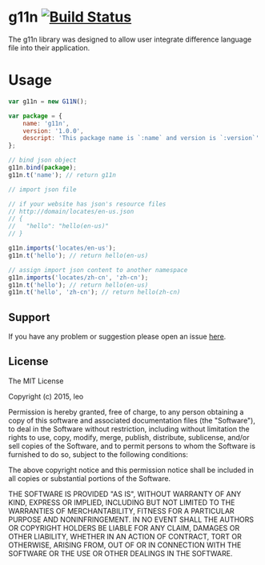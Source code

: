# g11n [![Build Status](https://travis-ci.org/cswleocsw/g11n.svg?branch=master)](https://travis-ci.org/cswleocsw/g11n)
The g11n library was designed to allow user integrate difference language file into their application.

# Usage
```javascript
var g11n = new G11N();

var package = {
    name: 'g11n',
    version: '1.0.0',
    descript: 'This package name is `:name` and version is `:version`'
};

// bind json object
g11n.bind(package);
g11n.t('name'); // return g11n

// import json file

// if your website has json's resource files
// http://domain/locates/en-us.json
// {
//   "hello": "hello(en-us)"
// }

g11n.imports('locates/en-us');
g11n.t('hello'); // return hello(en-us)

// assign import json content to another namespace
g11n.imports('locates/zh-cn', 'zh-cn');
g11n.t('hello'); // return hello(en-us)
g11n.t('hello', 'zh-cn'); // return hello(zh-cn)


```

## Support
If you have any problem or suggestion please open an issue [here](https://github.com/cswleocsw/g11n/issues).

## License 

The MIT License

Copyright (c) 2015, leo

Permission is hereby granted, free of charge, to any person
obtaining a copy of this software and associated documentation
files (the "Software"), to deal in the Software without
restriction, including without limitation the rights to use,
copy, modify, merge, publish, distribute, sublicense, and/or sell
copies of the Software, and to permit persons to whom the
Software is furnished to do so, subject to the following
conditions:

The above copyright notice and this permission notice shall be
included in all copies or substantial portions of the Software.

THE SOFTWARE IS PROVIDED "AS IS", WITHOUT WARRANTY OF ANY KIND,
EXPRESS OR IMPLIED, INCLUDING BUT NOT LIMITED TO THE WARRANTIES
OF MERCHANTABILITY, FITNESS FOR A PARTICULAR PURPOSE AND
NONINFRINGEMENT. IN NO EVENT SHALL THE AUTHORS OR COPYRIGHT
HOLDERS BE LIABLE FOR ANY CLAIM, DAMAGES OR OTHER LIABILITY,
WHETHER IN AN ACTION OF CONTRACT, TORT OR OTHERWISE, ARISING
FROM, OUT OF OR IN CONNECTION WITH THE SOFTWARE OR THE USE OR
OTHER DEALINGS IN THE SOFTWARE.
